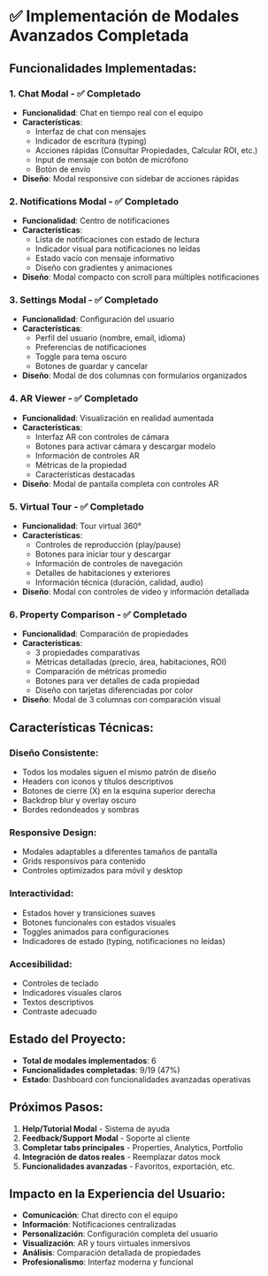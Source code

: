 # ✅ Implementación de Modales Avanzados Completada

## **Funcionalidades Implementadas:**

### 1. **Chat Modal** - ✅ Completado
- **Funcionalidad**: Chat en tiempo real con el equipo
- **Características**:
  - Interfaz de chat con mensajes
  - Indicador de escritura (typing)
  - Acciones rápidas (Consultar Propiedades, Calcular ROI, etc.)
  - Input de mensaje con botón de micrófono
  - Botón de envío
- **Diseño**: Modal responsive con sidebar de acciones rápidas

### 2. **Notifications Modal** - ✅ Completado
- **Funcionalidad**: Centro de notificaciones
- **Características**:
  - Lista de notificaciones con estado de lectura
  - Indicador visual para notificaciones no leídas
  - Estado vacío con mensaje informativo
  - Diseño con gradientes y animaciones
- **Diseño**: Modal compacto con scroll para múltiples notificaciones

### 3. **Settings Modal** - ✅ Completado
- **Funcionalidad**: Configuración del usuario
- **Características**:
  - Perfil del usuario (nombre, email, idioma)
  - Preferencias de notificaciones
  - Toggle para tema oscuro
  - Botones de guardar y cancelar
- **Diseño**: Modal de dos columnas con formularios organizados

### 4. **AR Viewer** - ✅ Completado
- **Funcionalidad**: Visualización en realidad aumentada
- **Características**:
  - Interfaz AR con controles de cámara
  - Botones para activar cámara y descargar modelo
  - Información de controles AR
  - Métricas de la propiedad
  - Características destacadas
- **Diseño**: Modal de pantalla completa con controles AR

### 5. **Virtual Tour** - ✅ Completado
- **Funcionalidad**: Tour virtual 360°
- **Características**:
  - Controles de reproducción (play/pause)
  - Botones para iniciar tour y descargar
  - Información de controles de navegación
  - Detalles de habitaciones y exteriores
  - Información técnica (duración, calidad, audio)
- **Diseño**: Modal con controles de video y información detallada

### 6. **Property Comparison** - ✅ Completado
- **Funcionalidad**: Comparación de propiedades
- **Características**:
  - 3 propiedades comparativas
  - Métricas detalladas (precio, área, habitaciones, ROI)
  - Comparación de métricas promedio
  - Botones para ver detalles de cada propiedad
  - Diseño con tarjetas diferenciadas por color
- **Diseño**: Modal de 3 columnas con comparación visual

## **Características Técnicas:**

### **Diseño Consistente:**
- Todos los modales siguen el mismo patrón de diseño
- Headers con iconos y títulos descriptivos
- Botones de cierre (X) en la esquina superior derecha
- Backdrop blur y overlay oscuro
- Bordes redondeados y sombras

### **Responsive Design:**
- Modales adaptables a diferentes tamaños de pantalla
- Grids responsivos para contenido
- Controles optimizados para móvil y desktop

### **Interactividad:**
- Estados hover y transiciones suaves
- Botones funcionales con estados visuales
- Toggles animados para configuraciones
- Indicadores de estado (typing, notificaciones no leídas)

### **Accesibilidad:**
- Controles de teclado
- Indicadores visuales claros
- Textos descriptivos
- Contraste adecuado

## **Estado del Proyecto:**
- **Total de modales implementados**: 6
- **Funcionalidades completadas**: 9/19 (47%)
- **Estado**: Dashboard con funcionalidades avanzadas operativas

## **Próximos Pasos:**
1. **Help/Tutorial Modal** - Sistema de ayuda
2. **Feedback/Support Modal** - Soporte al cliente
3. **Completar tabs principales** - Properties, Analytics, Portfolio
4. **Integración de datos reales** - Reemplazar datos mock
5. **Funcionalidades avanzadas** - Favoritos, exportación, etc.

## **Impacto en la Experiencia del Usuario:**
- **Comunicación**: Chat directo con el equipo
- **Información**: Notificaciones centralizadas
- **Personalización**: Configuración completa del usuario
- **Visualización**: AR y tours virtuales inmersivos
- **Análisis**: Comparación detallada de propiedades
- **Profesionalismo**: Interfaz moderna y funcional
